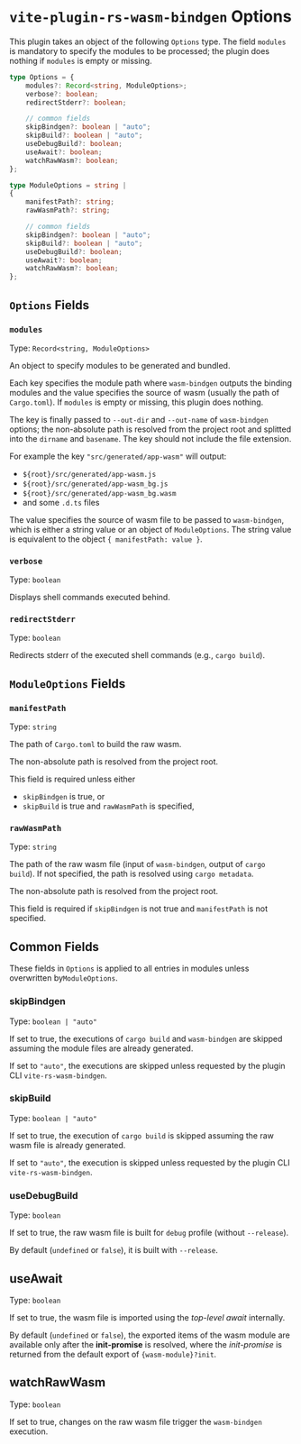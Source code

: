 # `vite-plugin-rs-wasm-bindgen` Options

This plugin takes an object of the following `Options` type.
The field `modules` is mandatory to specify the modules to be processed;
the plugin does nothing if `modules` is empty or missing. 

```typescript
type Options = {
    modules?: Record<string, ModuleOptions>;
    verbose?: boolean;
    redirectStderr?: boolean;

    // common fields
    skipBindgen?: boolean | "auto";
    skipBuild?: boolean | "auto";
    useDebugBuild?: boolean;
    useAwait?: boolean;
    watchRawWasm?: boolean;
};

type ModuleOptions = string |
{
    manifestPath?: string;
    rawWasmPath?: string;

    // common fields
    skipBindgen?: boolean | "auto";
    skipBuild?: boolean | "auto";
    useDebugBuild?: boolean;
    useAwait?: boolean;
    watchRawWasm?: boolean;
};
```

## `Options` Fields

### `modules`

Type: `Record<string, ModuleOptions>`

An object to specify modules to be generated and bundled.

Each key specifies the module path where `wasm-bindgen` outputs the binding modules
and the value specifies the source of wasm (usually the path of `Cargo.toml`).
If `modules` is empty or missing, this plugin does nothing.

The key is finally passed to `--out-dir` and `--out-name` of `wasm-bindgen` options;
the non-absolute path is resolved from the project root and splitted into the
`dirname` and `basename`. The key should not include the file extension.

For example the key `"src/generated/app-wasm"` will output:
- `${root}/src/generated/app-wasm.js`
- `${root}/src/generated/app-wasm_bg.js`
- `${root}/src/generated/app-wasm_bg.wasm`
- and some `.d.ts` files

The value specifies the source of wasm file to be passed to `wasm-bindgen`,
which is either a string value or an object of `ModuleOptions`.
The string value is equivalent to the object `{ manifestPath: value }`.


### `verbose`

Type: `boolean`

Displays shell commands executed behind.


### `redirectStderr`

Type: `boolean`

Redirects stderr of the executed shell commands (e.g., `cargo build`).


## `ModuleOptions` Fields

### `manifestPath`

Type: `string`

The path of `Cargo.toml` to build the raw wasm.

The non-absolute path is resolved from the project root.

This field is required unless either
- `skipBindgen` is true, or
- `skipBuild` is true and `rawWasmPath` is specified,


### `rawWasmPath`

Type: `string`

The path of the raw wasm file (input of `wasm-bindgen`, output of `cargo build`).
If not specified, the path is resolved using `cargo metadata`.

The non-absolute path is resolved from the project root.

This field is required if `skipBindgen` is not true and `manifestPath` is not specified.


## Common Fields

These fields in `Options` is applied to all entries in modules
unless overwritten by`ModuleOptions`.


### skipBindgen

Type: `boolean | "auto"` 

If set to true, the executions of `cargo build` and `wasm-bindgen` are skipped
assuming the module files are already generated.

If set to `"auto"`, the executions are skipped unless requested by the plugin CLI
`vite-rs-wasm-bindgen`.


### skipBuild

Type: `boolean | "auto"` 

If set to true, the execution of `cargo build` is skipped
assuming the raw wasm file is already generated.

If set to `"auto"`, the execution is skipped unless requested by the plugin CLI
`vite-rs-wasm-bindgen`.


### useDebugBuild

Type: `boolean`

If set to true, the raw wasm file is built for `debug` profile (without `--release`).

By default (`undefined` or `false`), it is built with `--release`. 


## useAwait

Type: `boolean`

If set to true, the wasm file is imported using the *top-level await* internally.

By default (`undefined` or `false`), the exported items of the wasm module are
available only after the **init-promise** is resolved, where the *init-promise*
is returned from the default export of `{wasm-module}?init`.


## watchRawWasm

Type: `boolean`

If set to true, changes on the raw wasm file trigger the `wasm-bindgen` execution.

